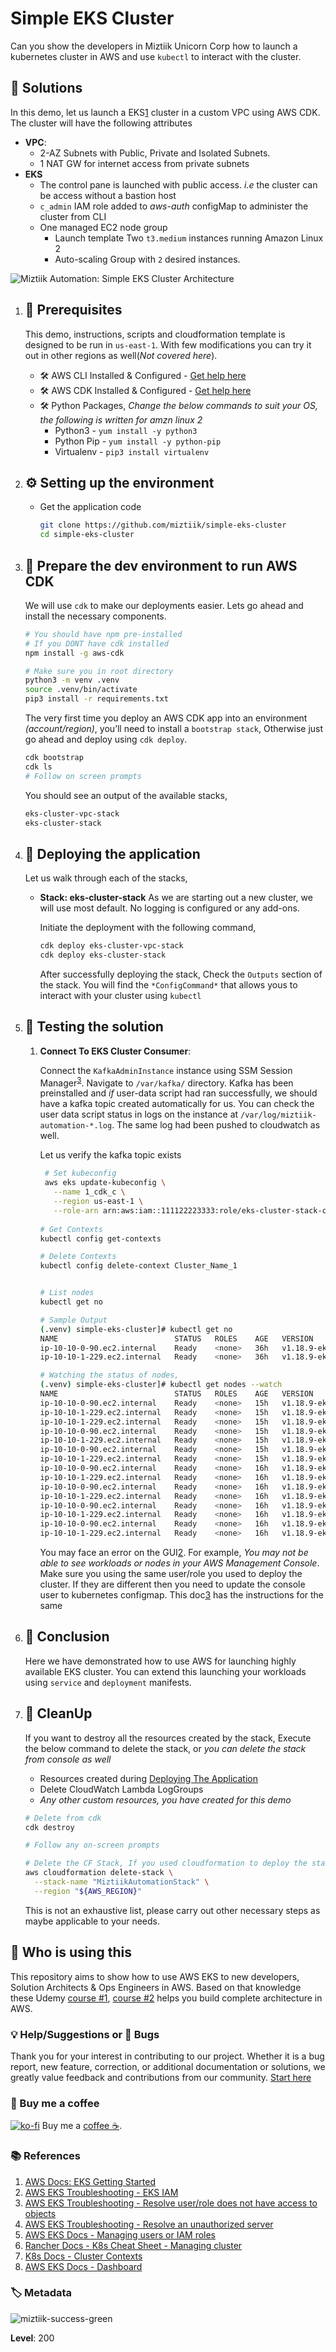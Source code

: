 # Simple EKS Cluster

Can you show the developers in Miztiik Unicorn Corp how to launch a kubernetes cluster in AWS and use `kubectl` to interact with the cluster.

## 🎯 Solutions

In this demo, let us launch a EKS[1] cluster in a custom VPC using AWS CDK. The cluster will have the following attributes

- **VPC**:
  - 2-AZ Subnets with Public, Private and Isolated Subnets.
  - 1 NAT GW for internet access from private subnets
- **EKS**
  - The control pane is launched with public access. _i.e_ the cluster can be access without a bastion host
  - `c_admin` IAM role added to _aws-auth_ configMap to administer the cluster from CLI
  - One managed EC2 node group
    - Launch template Two `t3.medium` instances running Amazon Linux 2
    - Auto-scaling Group with `2` desired instances.

![Miztiik Automation: Simple EKS Cluster Architecture](images/miztiik_automation_event_simple_eks_cluster_00.png)

1.  ## 🧰 Prerequisites

    This demo, instructions, scripts and cloudformation template is designed to be run in `us-east-1`. With few modifications you can try it out in other regions as well(_Not covered here_).

    - 🛠 AWS CLI Installed & Configured - [Get help here](https://youtu.be/TPyyfmQte0U)
    - 🛠 AWS CDK Installed & Configured - [Get help here](https://www.youtube.com/watch?v=MKwxpszw0Rc)
    - 🛠 Python Packages, _Change the below commands to suit your OS, the following is written for amzn linux 2_
      - Python3 - `yum install -y python3`
      - Python Pip - `yum install -y python-pip`
      - Virtualenv - `pip3 install virtualenv`

1.  ## ⚙️ Setting up the environment

    - Get the application code

      ```bash
      git clone https://github.com/miztiik/simple-eks-cluster
      cd simple-eks-cluster
      ```

1.  ## 🚀 Prepare the dev environment to run AWS CDK

    We will use `cdk` to make our deployments easier. Lets go ahead and install the necessary components.

    ```bash
    # You should have npm pre-installed
    # If you DONT have cdk installed
    npm install -g aws-cdk

    # Make sure you in root directory
    python3 -m venv .venv
    source .venv/bin/activate
    pip3 install -r requirements.txt
    ```

    The very first time you deploy an AWS CDK app into an environment _(account/region)_, you’ll need to install a `bootstrap stack`, Otherwise just go ahead and deploy using `cdk deploy`.

    ```bash
    cdk bootstrap
    cdk ls
    # Follow on screen prompts
    ```

    You should see an output of the available stacks,

    ```bash
    eks-cluster-vpc-stack
    eks-cluster-stack
    ```

1.  ## 🚀 Deploying the application

    Let us walk through each of the stacks,

    - **Stack: eks-cluster-stack**
      As we are starting out a new cluster, we will use most default. No logging is configured or any add-ons.

      Initiate the deployment with the following command,

      ```bash
      cdk deploy eks-cluster-vpc-stack
      cdk deploy eks-cluster-stack
      ```

      After successfully deploying the stack, Check the `Outputs` section of the stack. You will find the `*ConfigCommand*` that allows yous to interact with your cluster using `kubectl`

1.  ## 🔬 Testing the solution

    1. **Connect To EKS Cluster Consumer**:

       Connect the `KafkaAdminInstance` instance using SSM Session Manager<sup>[3]</sup>. Navigate to `/var/kafka/` directory. Kafka has been preinstalled and _if_ user-data script had ran successfully, we should have a kafka topic created automatically for us. You can check the user data script status in logs on the instance at `/var/log/miztiik-automation-*.log`. The same log had been pushed to cloudwatch as well.

       Let us verify the kafka topic exists

       ```bash
        # Set kubeconfig
        aws eks update-kubeconfig \
          --name 1_cdk_c \
          --region us-east-1 \
          --role-arn arn:aws:iam::111122223333:role/eks-cluster-stack-cAdminRole655A13CE-XBF2V3PPV4FI
        
       # Get Contexts
       kubectl config get-contexts

       # Delete Contexts
       kubectl config delete-context Cluster_Name_1


       # List nodes
       kubectl get no

       # Sample Output
       (.venv) simple-eks-cluster]# kubectl get no
       NAME                          STATUS   ROLES    AGE   VERSION
       ip-10-10-0-90.ec2.internal    Ready    <none>   36h   v1.18.9-eks-d1db3c
       ip-10-10-1-229.ec2.internal   Ready    <none>   36h   v1.18.9-eks-d1db3c
       ```

       ```sh
       # Watching the status of nodes,
       (.venv) simple-eks-cluster]# kubectl get nodes --watch
       NAME                          STATUS   ROLES    AGE   VERSION
       ip-10-10-0-90.ec2.internal    Ready    <none>   15h   v1.18.9-eks-d1db3c
       ip-10-10-1-229.ec2.internal   Ready    <none>   15h   v1.18.9-eks-d1db3c
       ip-10-10-1-229.ec2.internal   Ready    <none>   15h   v1.18.9-eks-d1db3c
       ip-10-10-0-90.ec2.internal    Ready    <none>   15h   v1.18.9-eks-d1db3c
       ip-10-10-1-229.ec2.internal   Ready    <none>   15h   v1.18.9-eks-d1db3c
       ip-10-10-0-90.ec2.internal    Ready    <none>   15h   v1.18.9-eks-d1db3c
       ip-10-10-1-229.ec2.internal   Ready    <none>   15h   v1.18.9-eks-d1db3c
       ip-10-10-0-90.ec2.internal    Ready    <none>   16h   v1.18.9-eks-d1db3c
       ip-10-10-1-229.ec2.internal   Ready    <none>   16h   v1.18.9-eks-d1db3c
       ip-10-10-0-90.ec2.internal    Ready    <none>   16h   v1.18.9-eks-d1db3c
       ip-10-10-1-229.ec2.internal   Ready    <none>   16h   v1.18.9-eks-d1db3c
       ip-10-10-0-90.ec2.internal    Ready    <none>   16h   v1.18.9-eks-d1db3c
       ip-10-10-1-229.ec2.internal   Ready    <none>   16h   v1.18.9-eks-d1db3c
       ip-10-10-0-90.ec2.internal    Ready    <none>   16h   v1.18.9-eks-d1db3c
       ip-10-10-1-229.ec2.internal   Ready    <none>   16h   v1.18.9-eks-d1db3c
       ```

       You may face an error on the GUI[2]. For example, _You may not be able to see workloads or nodes in your AWS Management Console_.
       Make sure you using the same user/role you used to deploy the cluster. If they are different then you need to update the console user to kubernetes configmap. This doc[3] has the instructions for the same

1.  ## 📒 Conclusion

    Here we have demonstrated how to use AWS for launching highly available EKS cluster. You can extend this launching your workloads using `service` and `deployment` manifests.

1.  ## 🧹 CleanUp

    If you want to destroy all the resources created by the stack, Execute the below command to delete the stack, or _you can delete the stack from console as well_

    - Resources created during [Deploying The Application](#-deploying-the-application)
    - Delete CloudWatch Lambda LogGroups
    - _Any other custom resources, you have created for this demo_

    ```bash
    # Delete from cdk
    cdk destroy

    # Follow any on-screen prompts

    # Delete the CF Stack, If you used cloudformation to deploy the stack.
    aws cloudformation delete-stack \
      --stack-name "MiztiikAutomationStack" \
      --region "${AWS_REGION}"
    ```

    This is not an exhaustive list, please carry out other necessary steps as maybe applicable to your needs.

## 📌 Who is using this

This repository aims to show how to use AWS EKS to new developers, Solution Architects & Ops Engineers in AWS. Based on that knowledge these Udemy [course #1][102], [course #2][101] helps you build complete architecture in AWS.

### 💡 Help/Suggestions or 🐛 Bugs

Thank you for your interest in contributing to our project. Whether it is a bug report, new feature, correction, or additional documentation or solutions, we greatly value feedback and contributions from our community. [Start here](/issues)

### 👋 Buy me a coffee

[![ko-fi](https://www.ko-fi.com/img/githubbutton_sm.svg)](https://ko-fi.com/Q5Q41QDGK) Buy me a [coffee ☕][900].

### 📚 References

1. [AWS Docs: EKS Getting Started][1]
1. [AWS EKS Troubleshooting - EKS IAM][2]
1. [AWS EKS Troubleshooting - Resolve user/role does not have access to objects][3]
1. [AWS EKS Troubleshooting - Resolve an unauthorized server][4]
1. [AWS EKS Docs - Managing users or IAM roles][5]
1. [Rancher Docs - K8s Cheat Sheet - Managing cluster][6]
1. [K8s Docs - Cluster Contexts][7]
1. [AWS EKS Docs - Dashboard][8]

### 🏷️ Metadata

![miztiik-success-green](https://img.shields.io/badge/Miztiik:Automation:Level-200-green)

**Level**: 200

[1]: https://docs.aws.amazon.com/eks/latest/userguide/getting-started.html
[2]: https://docs.aws.amazon.com/eks/latest/userguide/troubleshooting_iam.html
[3]: https://aws.amazon.com/premiumsupport/knowledge-center/eks-kubernetes-object-access-error/
[4]: https://aws.amazon.com/premiumsupport/knowledge-center/eks-api-server-unauthorized-error/
[5]: https://docs.aws.amazon.com/eks/latest/userguide/add-user-role.html
[6]: https://rancher.com/learning-paths/how-to-manage-kubernetes-with-kubectl/
[7]: https://kubernetes.io/docs/tasks/access-application-cluster/configure-access-multiple-clusters/
[8]: https://docs.aws.amazon.com/eks/latest/userguide/dashboard-tutorial.html
[100]: https://www.udemy.com/course/aws-cloud-security/?referralCode=B7F1B6C78B45ADAF77A9
[101]: https://www.udemy.com/course/aws-cloud-security-proactive-way/?referralCode=71DC542AD4481309A441
[102]: https://www.udemy.com/course/aws-cloud-development-kit-from-beginner-to-professional/?referralCode=E15D7FB64E417C547579
[103]: https://www.udemy.com/course/aws-cloudformation-basics?referralCode=93AD3B1530BC871093D6
[899]: https://www.udemy.com/user/n-kumar/
[900]: https://ko-fi.com/miztiik
[901]: https://ko-fi.com/Q5Q41QDGK

